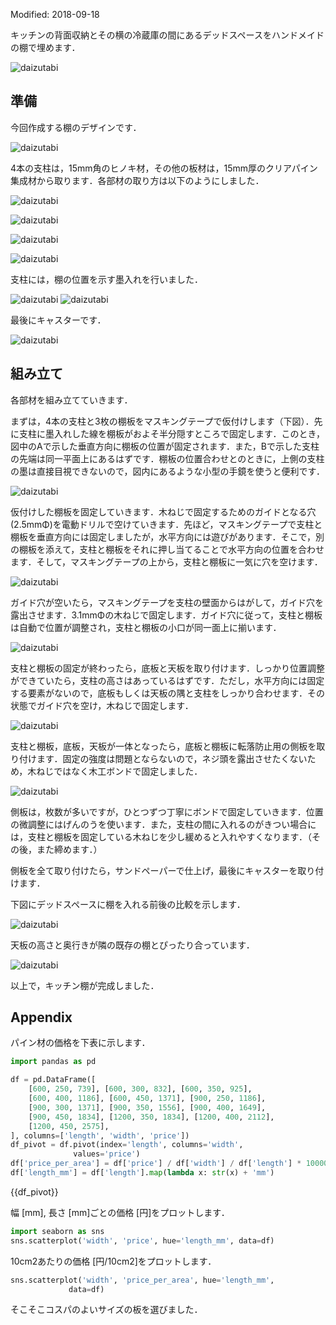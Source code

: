Modified: 2018-09-18

キッチンの背面収納とその横の冷蔵庫の間にあるデッドスペースをハンドメイドの棚で埋めます．

<!-- PELICAN_END_SUMMARY -->

![daizutabi]({static}/images/20180916/fig1.png)

## 準備

今回作成する棚のデザインです．

![daizutabi]({static}/images/20180916/sch1.png)

4本の支柱は，15mm角のヒノキ材，その他の板材は，15mm厚のクリアパイン集成材から取ります．各部材の取り方は以下のようにしました．

![daizutabi]({static}/images/20180916/sch2.png)

![daizutabi]({static}/images/20180916/f2.JPG)

![daizutabi]({static}/images/20180916/sch3.png)

![daizutabi]({static}/images/20180916/f1.JPG)

支柱には，棚の位置を示す墨入れを行いました．

![daizutabi]({static}/images/20180916/f3.JPG)
![daizutabi]({static}/images/20180916/f4.JPG)

最後にキャスターです．

![daizutabi]({static}/images/20180916/f6.JPG)

## 組み立て

各部材を組み立てていきます．

まずは，4本の支柱と3枚の棚板をマスキングテープで仮付けします（下図）．先に支柱に墨入れした線を棚板がおよそ半分隠すところで固定します．このとき，図中のAで示した垂直方向に棚板の位置が固定されます．また，Bで示した支柱の先端は同一平面上にあるはずです．棚板の位置合わせとのときに，上側の支柱の墨は直接目視できないので，図内にあるような小型の手鏡を使うと便利です．

![daizutabi]({static}/images/20180917/f1.png)

仮付けした棚板を固定していきます．木ねじで固定するためのガイドとなる穴(2.5mmΦ)を電動ドリルで空けていきます．先ほど，マスキングテープで支柱と棚板を垂直方向には固定しましたが，水平方向には遊びがあります．そこで，別の棚板を添えて，支柱と棚板をそれに押し当てることで水平方向の位置を合わせます．そして，マスキングテープの上から，支柱と棚板に一気に穴を空けます．

![daizutabi]({static}/images/20180917/f2.png)

ガイド穴が空いたら，マスキングテープを支柱の壁面からはがして，ガイド穴を露出させます．3.1mmΦの木ねじで固定します．ガイド穴に従って，支柱と棚板は自動で位置が調整され，支柱と棚板の小口が同一面上に揃います．

![daizutabi]({static}/images/20180917/f3.png)

支柱と棚板の固定が終わったら，底板と天板を取り付けます．しっかり位置調整ができていたら，支柱の高さはあっているはずです．ただし，水平方向には固定する要素がないので，底板もしくは天板の隅と支柱をしっかり合わせます．その状態でガイド穴を空け，木ねじで固定します．

![daizutabi]({static}/images/20180917/f5.png)

支柱と棚板，底板，天板が一体となったら，底板と棚板に転落防止用の側板を取り付けます．固定の強度は問題とならないので，ネジ頭を露出させたくないため，木ねじではなく木工ボンドで固定しました．

![daizutabi]({static}/images/20180917/f6.png)

側板は，枚数が多いですが，ひとつずつ丁寧にボンドで固定していきます．位置の微調整にはげんのうを使います．また，支柱の間に入れるのがきつい場合には，支柱と棚板を固定している木ねじを少し緩めると入れやすくなります．（その後，また締めます．）

側板を全て取り付けたら，サンドペーパーで仕上げ，最後にキャスターを取り付けます．

下図にデッドスペースに棚を入れる前後の比較を示します．

![daizutabi]({static}/images/20180917/f4.png)

天板の高さと奥行きが隣の既存の棚とぴったり合っています．

![daizutabi]({static}/images/20180917/f7.png)

以上で，キッチン棚が完成しました．

## Appendix

パイン材の価格を下表に示します．

```python hide
import pandas as pd

df = pd.DataFrame([
    [600, 250, 739], [600, 300, 832], [600, 350, 925],
    [600, 400, 1186], [600, 450, 1371], [900, 250, 1186],
    [900, 300, 1371], [900, 350, 1556], [900, 400, 1649],
    [900, 450, 1834], [1200, 350, 1834], [1200, 400, 2112],
    [1200, 450, 2575],
], columns=['length', 'width', 'price'])
df_pivot = df.pivot(index='length', columns='width',
              values='price')
df['price_per_area'] = df['price'] / df['width'] / df['length'] * 10000
df['length_mm'] = df['length'].map(lambda x: str(x) + 'mm')
```

{{df_pivot}}

幅 [mm], 長さ [mm]ごとの価格 [円]をプロットします．

```python display
import seaborn as sns
sns.scatterplot('width', 'price', hue='length_mm', data=df)
```

10cm2あたりの価格 [円/10cm2]をプロットします．

```python display
sns.scatterplot('width', 'price_per_area', hue='length_mm',
             data=df)
```

そこそこコスパのよいサイズの板を選びました．
